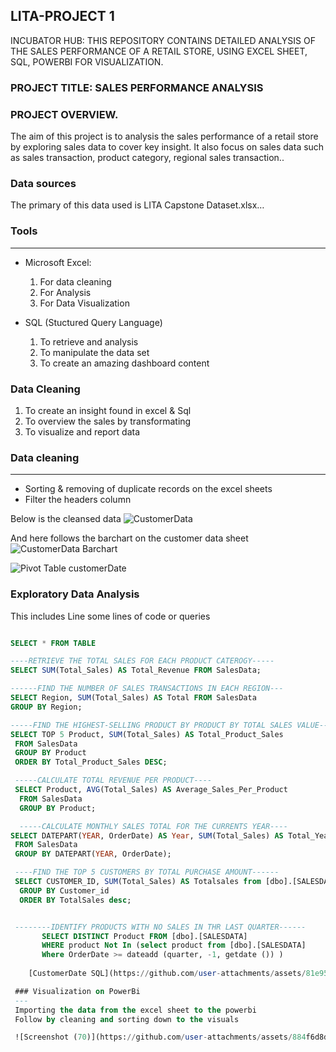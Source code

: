 ## LITA-PROJECT 1 

INCUBATOR HUB: THIS REPOSITORY CONTAINS DETAILED ANALYSIS OF THE SALES PERFORMANCE OF A RETAIL STORE, USING EXCEL SHEET, SQL, POWERBI FOR VISUALIZATION.

### PROJECT TITLE: SALES PERFORMANCE ANALYSIS

### PROJECT OVERVIEW.


The aim of this project is to analysis the sales performance of a retail store by exploring sales data to cover key insight. It also focus on sales data such as sales transaction, product category, regional sales transaction..

### Data sources


The primary of this data used is  LITA Capstone Dataset.xlsx…

### Tools
---
- Microsoft Excel:
  1. For data cleaning
  2. For Analysis
  3. For Data Visualization


- SQL (Stuctured Query Language)
  1. To retrieve and analysis
  2. To manipulate the data set
  3. To create an amazing dashboard content

### Data Cleaning

 1. To create an insight found in excel & Sql
 2. To overview the sales by transformating
 3. To visualize and report data

### Data cleaning 
---

- Sorting & removing of duplicate records on the excel sheets
- Filter the headers column

Below is the cleansed data 
![CustomerData](https://github.com/user-attachments/assets/ddba7546-798e-4d19-916a-f7dbfd9e3e70)

And here follows the barchart on the customer data sheet
![CustomerData Barchart](https://github.com/user-attachments/assets/0cf0b257-fb7e-4054-8a57-b4dbec6bad37)

![Pivot Table customerDate](https://github.com/user-attachments/assets/8ff12378-cff4-4ad1-ae84-9b5a2535c3ac)

### Exploratory Data Analysis
This includes Line some lines of code or queries

```SQL

SELECT * FROM TABLE

----RETRIEVE THE TOTAL SALES FOR EACH PRODUCT CATEROGY-----
SELECT SUM(Total_Sales) AS Total_Revenue FROM SalesData;

------FIND THE NUMBER OF SALES TRANSACTIONS IN EACH REGION---
SELECT Region, SUM(Total_Sales) AS Total FROM SalesData
GROUP BY Region;

-----FIND THE HIGHEST-SELLING PRODUCT BY PRODUCT BY TOTAL SALES VALUE----
SELECT TOP 5 Product, SUM(Total_Sales) AS Total_Product_Sales
 FROM SalesData
 GROUP BY Product
 ORDER BY Total_Product_Sales DESC;

 -----CALCULATE TOTAL REVENUE PER PRODUCT----
 SELECT Product, AVG(Total_Sales) AS Average_Sales_Per_Product
  FROM SalesData
  GROUP BY Product;

  -----CALCULATE MONTHLY SALES TOTAL FOR THE CURRENTS YEAR----
SELECT DATEPART(YEAR, OrderDate) AS Year, SUM(Total_Sales) AS Total_Yearly_Sales
 FROM SalesData
 GROUP BY DATEPART(YEAR, OrderDate);

 ----FIND THE TOP 5 CUSTOMERS BY TOTAL PURCHASE AMOUNT------
 SELECT CUSTOMER_ID, SUM(Total_Sales) AS Totalsales from [dbo].[SALESDATA]
  GROUP BY Customer_id
  ORDER BY TotalSales desc;


 --------IDENTIFY PRODUCTS WITH NO SALES IN THR LAST QUARTER------
	   SELECT DISTINCT Product FROM [dbo].[SALESDATA]
	   WHERE product Not In (select product from [dbo].[SALESDATA]
	   Where OrderDate >= dateadd (quarter, -1, getdate ()) ) 
    
    [CustomerDate SQL](https://github.com/user-attachments/assets/81e95e60-9c60-4416-8ecc-b64dd859effc)

 ### Visualization on PowerBi
 ---
 Importing the data from the excel sheet to the powerbi 
 Follow by cleaning and sorting down to the visuals

 ![Screenshot (70)](https://github.com/user-attachments/assets/884f6d8d-211d-4c18-a90d-2dd3e225b9f1)
 
 
 
 
 








